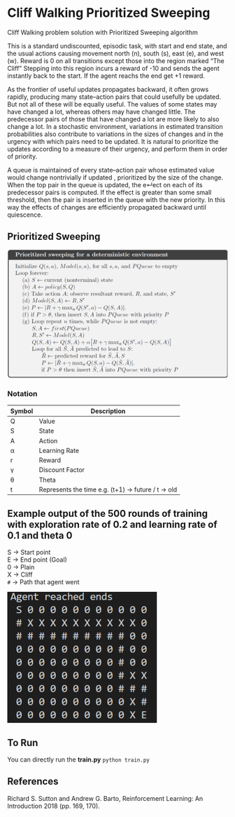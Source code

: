 # Cliff Walking Prioritized Sweeping
 Cliff Walking problem solution with Prioritized Sweeping algorithm
 
 This is a standard undiscounted, episodic task, with start and end state, and the usual actions causing movement north (n), south (s), east (e), and west (w). Reward is 0 on all transitions except those into the region marked “The Cliff” Stepping into this region incurs a reward of -10 and sends the agent instantly back to the start. If the agent reachs the end get +1 reward. 

 As the frontier of useful updates propagates backward, it often grows rapidly, producing
many state–action pairs that could usefully be updated. But not all of these will be
equally useful. The values of some states may have changed a lot, whereas others may
have changed little. The predecessor pairs of those that have changed a lot are more
likely to also change a lot. In a stochastic environment, variations in estimated transition
probabilities also contribute to variations in the sizes of changes and in the urgency with
which pairs need to be updated. It is natural to prioritize the updates according to a
measure of their urgency, and perform them in order of priority.

 A queue is maintained of every state–action pair whose estimated
value would change nontrivially if updated , prioritized by the size of the change. When
the top pair in the queue is updated, the e↵ect on each of its predecessor pairs is computed.
If the effect is greater than some small threshold, then the pair is inserted in the queue
with the new priority. In this way the effects of changes are efficiently propagated backward until quiescence.

## Prioritized Sweeping

![PrioritizedSweepingPsudo](https://github.com/gokseltokur/Cliff-Walking-Prioritized-Sweeping/blob/master/png/PrioritizedSweepingPsudo.png)


### Notation
Symbol  | Description
------------- | -------------
Q  | Value
S  | State
A  | Action
α  | Learning Rate
r  | Reward
γ  | Discount Factor
θ  | Theta
t  | Represents the time e.g. (t+1) -> future / t -> old  

## Example output of the 500 rounds of training with exploration rate of 0.2 and learning rate of 0.1 and theta 0

S -> Start point<br />
E -> End point (Goal)<br />
0 -> Plain<br />
X -> Cliff<br />
``#`` -> Path that agent went<br />

![Prioritized Sweeping Example Output](https://github.com/gokseltokur/Cliff-Walking-Prioritized-Sweeping/blob/master/png/Prioritized%20Sweeping%20Example%20Output.png)

## To Run
You can directly run the __train.py__
`python train.py`

## References
Richard S. Sutton and Andrew G. Barto, Reinforcement Learning: An Introduction 2018 (pp. 169, 170).


